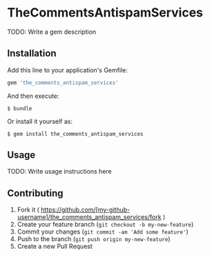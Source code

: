 # TheCommentsAntispamServices

TODO: Write a gem description

## Installation

Add this line to your application's Gemfile:

```ruby
gem 'the_comments_antispam_services'
```

And then execute:

    $ bundle

Or install it yourself as:

    $ gem install the_comments_antispam_services

## Usage

TODO: Write usage instructions here

## Contributing

1. Fork it ( https://github.com/[my-github-username]/the_comments_antispam_services/fork )
2. Create your feature branch (`git checkout -b my-new-feature`)
3. Commit your changes (`git commit -am 'Add some feature'`)
4. Push to the branch (`git push origin my-new-feature`)
5. Create a new Pull Request
